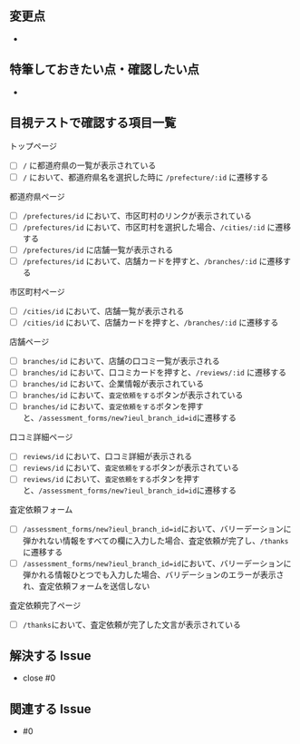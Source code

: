 ## 変更点

-

## 特筆しておきたい点・確認したい点

-

## 目視テストで確認する項目一覧

<!-- 黙示テストの目的：本来？カピバラでやろうとしていたことを目視テストで確認する -->

トップページ
- [ ] `/` に都道府県の一覧が表示されている
- [ ] `/` において、都道府県名を選択した時に `/prefecture/:id` に遷移する

都道府県ページ
- [ ] `/prefectures/id` において、市区町村のリンクが表示されている
- [ ] `/prefectures/id` において、市区町村を選択した場合、`/cities/:id` に遷移する
- [ ] `/prefectures/id` に店舗一覧が表示される
- [ ] `/prefectures/id` において、店舗カードを押すと、`/branches/:id` に遷移する

市区町村ページ
- [ ] `/cities/id` において、店舗一覧が表示される
- [ ] `/cities/id` において、店舗カードを押すと、`/branches/:id` に遷移する

店舗ページ
- [ ] `branches/id` において、店舗の口コミ一覧が表示される
- [ ] `branches/id` において、口コミカードを押すと、`/reviews/:id` に遷移する
- [ ] `branches/id` において、企業情報が表示されている
- [ ] `branches/id` において、`査定依頼をする`ボタンが表示されている
- [ ] `branches/id` において、`査定依頼をする`ボタンを押すと、`/assessment_forms/new?ieul_branch_id=id`に遷移する

口コミ詳細ページ
- [ ] `reviews/id` において、口コミ詳細が表示される
- [ ] `reviews/id` において、`査定依頼をする`ボタンが表示されている
- [ ] `reviews/id` において、`査定依頼をする`ボタンを押すと、`/assessment_forms/new?ieul_branch_id=id`に遷移する

査定依頼フォーム
- [ ] `/assessment_forms/new?ieul_branch_id=id`において、バリーデーションに弾かれない情報をすべての欄に入力した場合、査定依頼が完了し、`/thanks`に遷移する
- [ ] `/assessment_forms/new?ieul_branch_id=id`において、バリーデーションに弾かれる情報ひとつでも入力した場合、バリデーションのエラーが表示され、査定依頼フォームを送信しない

査定依頼完了ページ
- [ ] `/thanks`において、査定依頼が完了した文言が表示されている


## 解決する Issue

- close #0

## 関連する Issue

- #0
